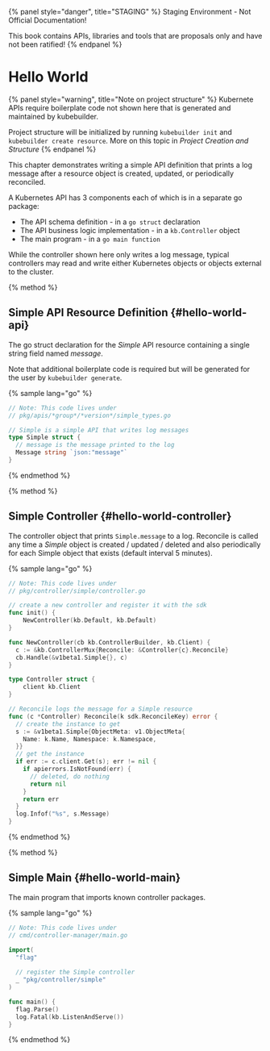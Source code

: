 {% panel style="danger", title="STAGING" %}
Staging Environment - Not Official Documentation!

This book contains APIs, libraries and tools that are proposals only and have not been ratified!
{% endpanel %}

# Hello World

{% panel style="warning", title="Note on project structure" %}
Kubernete APIs require boilerplate code not shown here that is generated and maintained by kubebuilder.

Project structure will be initialized by running `kubebuilder init` and `kubebuilder create resource`.
More on this topic in *Project Creation and Structure*
{% endpanel %}

This chapter demonstrates writing a simple API definition that prints a log message after a resource
object is created, updated, or periodically reconciled.

A Kubernetes API has 3 components each of which is in a separate go package:

* The API schema definition - in a `go struct` declaration
* The API business logic implementation - in a `kb.Controller` object
* The main program - in a `go main function`

While the controller shown here only writes a log message, typical controllers
may read and write either Kubernetes objects or objects external to the cluster.

{% method %}
## Simple API Resource Definition {#hello-world-api}

The go struct declaration for the *Simple* API resource containing a single string field named *message*.

Note that additional boilerplate code is required but will be generated for the user by `kubebuilder generate`.

{% sample lang="go" %}
```go
// Note: This code lives under
// pkg/apis/*group*/*version*/simple_types.go

// Simple is a simple API that writes log messages
type Simple struct {
  // message is the message printed to the log
  Message string `json:"message"`
}
```
{% endmethod %}

{% method %}

## Simple Controller {#hello-world-controller}

The controller object that prints `Simple.message` to a log.  Reconcile
is called any time a *Simple* object is created / updated / deleted and also
periodically for each Simple object that exists (default interval 5 minutes).

{% sample lang="go" %}
```go
// Note: This code lives under
// pkg/controller/simple/controller.go

// create a new controller and register it with the sdk
func init() {
    NewController(kb.Default, kb.Default)
}

func NewController(cb kb.ControllerBuilder, kb.Client) {
  c := &kb.ControllerMux{Reconcile: &Controller{c}.Reconcile}
  cb.Handle(&v1beta1.Simple{}, c)	
}

type Controller struct {
	client kb.Client
}

// Reconcile logs the message for a Simple resource
func (c *Controller) Reconcile(k sdk.ReconcileKey) error {
  // create the instance to get
  s := &v1beta1.Simple{ObjectMeta: v1.ObjectMeta{
  	Name: k.Name, Namespace: k.Namespace,
  }}
  // get the instance
  if err := c.client.Get(s); err != nil {
    if apierrors.IsNotFound(err) {
      // deleted, do nothing
      return nil
    }
    return err
  }
  log.Infof("%s", s.Message)
}
```
{% endmethod %}

{% method %}
## Simple Main {#hello-world-main}

The main program that imports known controller packages.

{% sample lang="go" %}
```go
// Note: This code lives under
// cmd/controller-manager/main.go

import(
  "flag"
  
  // register the Simple controller
  _ "pkg/controller/simple"
)

func main() {
  flag.Parse()
  log.Fatal(kb.ListenAndServe())
}
```
{% endmethod %}
